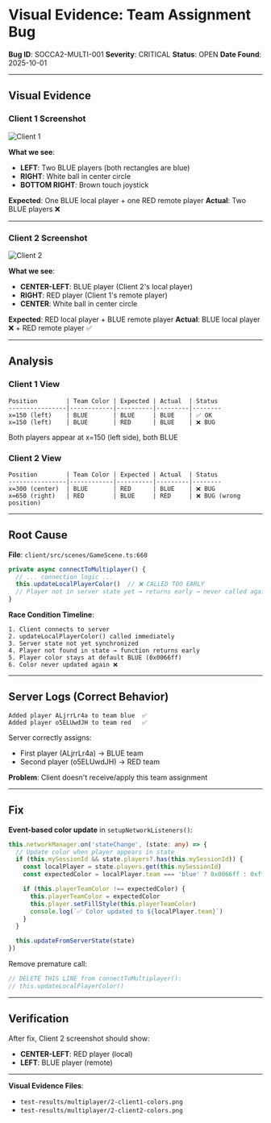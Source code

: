 # Visual Evidence: Team Assignment Bug

**Bug ID**: SOCCA2-MULTI-001
**Severity**: CRITICAL
**Status**: OPEN
**Date Found**: 2025-10-01

---

## Visual Evidence

### Client 1 Screenshot
![Client 1](../test-results/multiplayer/2-client1-colors.png)

**What we see**:
- **LEFT**: Two BLUE players (both rectangles are blue)
- **RIGHT**: White ball in center circle
- **BOTTOM RIGHT**: Brown touch joystick

**Expected**: One BLUE local player + one RED remote player
**Actual**: Two BLUE players ❌

---

### Client 2 Screenshot
![Client 2](../test-results/multiplayer/2-client2-colors.png)

**What we see**:
- **CENTER-LEFT**: BLUE player (Client 2's local player)
- **RIGHT**: RED player (Client 1's remote player)
- **CENTER**: White ball in center circle

**Expected**: RED local player + BLUE remote player
**Actual**: BLUE local player ❌ + RED remote player ✅

---

## Analysis

### Client 1 View
```
Position        | Team Color | Expected | Actual  | Status
----------------|------------|----------|---------|--------
x=150 (left)    | BLUE       | BLUE     | BLUE    | ✅ OK
x=150 (left)    | BLUE       | RED      | BLUE    | ❌ BUG
```
Both players appear at x=150 (left side), both BLUE

### Client 2 View
```
Position        | Team Color | Expected | Actual  | Status
----------------|------------|----------|---------|--------
x=300 (center)  | BLUE       | RED      | BLUE    | ❌ BUG
x=650 (right)   | RED        | BLUE     | RED     | ❌ BUG (wrong position)
```

---

## Root Cause

**File**: `client/src/scenes/GameScene.ts:660`

```typescript
private async connectToMultiplayer() {
  // ... connection logic ...
  this.updateLocalPlayerColor()  // ❌ CALLED TOO EARLY
  // Player not in server state yet → returns early → never called again
}
```

**Race Condition Timeline**:
```
1. Client connects to server
2. updateLocalPlayerColor() called immediately
3. Server state not yet synchronized
4. Player not found in state → function returns early
5. Player color stays at default BLUE (0x0066ff)
6. Color never updated again ❌
```

---

## Server Logs (Correct Behavior)

```
Added player ALjrrLr4a to team blue  ✅
Added player o5ELUwdJH to team red   ✅
```

Server correctly assigns:
- First player (ALjrrLr4a) → BLUE team
- Second player (o5ELUwdJH) → RED team

**Problem**: Client doesn't receive/apply this team assignment

---

## Fix

**Event-based color update** in `setupNetworkListeners()`:

```typescript
this.networkManager.on('stateChange', (state: any) => {
  // Update color when player appears in state
  if (this.mySessionId && state.players?.has(this.mySessionId)) {
    const localPlayer = state.players.get(this.mySessionId)
    const expectedColor = localPlayer.team === 'blue' ? 0x0066ff : 0xff4444

    if (this.playerTeamColor !== expectedColor) {
      this.playerTeamColor = expectedColor
      this.player.setFillStyle(this.playerTeamColor)
      console.log(`✅ Color updated to ${localPlayer.team}`)
    }
  }

  this.updateFromServerState(state)
})
```

Remove premature call:
```typescript
// DELETE THIS LINE from connectToMultiplayer():
// this.updateLocalPlayerColor()
```

---

## Verification

After fix, Client 2 screenshot should show:
- **CENTER-LEFT**: RED player (local)
- **LEFT**: BLUE player (remote)

---

**Visual Evidence Files**:
- `test-results/multiplayer/2-client1-colors.png`
- `test-results/multiplayer/2-client2-colors.png`
